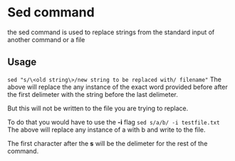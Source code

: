 
# 	Sed command

the sed command is used to replace strings from the standard input of another command or a file

## Usage
`sed "s/\<old string\>/new string to be replaced with/ filename"`
The above will replace the any instance of the exact word provided before after the
first delimeter with the string before the last delimeter.

But this will not be written to the file you are trying to replace.

To do that you would have to use the **-i** flag
`sed s/a/b/ -i testfile.txt`
The above will replace any instance of a with b and write to the file.

The first character after the **s** will be the delimeter for the rest of the command.
